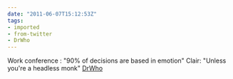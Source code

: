 ```yaml
---
date: "2011-06-07T15:12:53Z"
tags:
- imported
- from-twitter
- DrWho
---
```

Work conference : "90% of decisions are based in emotion" Clair: "Unless you're a headless monk" [DrWho](/tags/DrWho)
